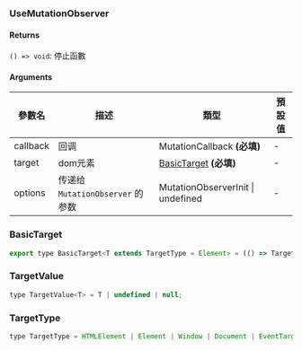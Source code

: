 ### UseMutationObserver

#### Returns
`() => void`: 停止函數

#### Arguments
|參數名|描述|類型|預設值|
|---|---|---|---|
|callback|回调|MutationCallback  **(必填)**|-|
|target|dom元素|[BasicTarget](#basictarget)  **(必填)**|-|
|options|传递给 `MutationObserver` 的参数|MutationObserverInit \| undefined |-|

### BasicTarget

```js
export type BasicTarget<T extends TargetType = Element> = (() => TargetValue<T>) | TargetValue<T> | MutableRefObject<TargetValue<T>>;
```

### TargetValue

```js
type TargetValue<T> = T | undefined | null;
```

### TargetType

```js
type TargetType = HTMLElement | Element | Window | Document | EventTarget;
```